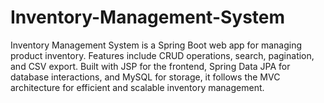 # Inventory-Management-System
Inventory Management System is a Spring Boot web app for managing product inventory. Features include CRUD operations, search, pagination, and CSV export. Built with JSP for the frontend, Spring Data JPA for database interactions, and MySQL for storage, it follows the MVC architecture for efficient and scalable inventory management.
